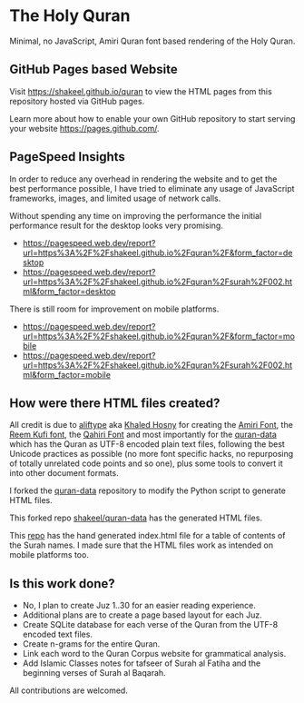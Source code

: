 # The Holy Quran

Minimal, no JavaScript, Amiri Quran font based rendering of the Holy Quran.

## GitHub Pages based Website

Visit <https://shakeel.github.io/quran> to view the HTML pages from this repository
hosted via GitHub pages.

Learn more about how to enable your own GitHub repository to start serving your website <https://pages.github.com/>.

## PageSpeed Insights

In order to reduce any overhead in rendering the website and to get the best performance possible,
I have tried to eliminate any usage of JavaScript frameworks, images, and limited usage of network
calls.

Without spending any time on improving the performance the initial performance result for the desktop
looks very promising.

* <https://pagespeed.web.dev/report?url=https%3A%2F%2Fshakeel.github.io%2Fquran%2F&form_factor=desktop>
* <https://pagespeed.web.dev/report?url=https%3A%2F%2Fshakeel.github.io%2Fquran%2Fsurah%2F002.html&form_factor=desktop>

There is still room for improvement on mobile platforms.

* <https://pagespeed.web.dev/report?url=https%3A%2F%2Fshakeel.github.io%2Fquran%2F&form_factor=mobile>
* <https://pagespeed.web.dev/report?url=https%3A%2F%2Fshakeel.github.io%2Fquran%2Fsurah%2F002.html&form_factor=mobile>

## How were there HTML files created?

All credit is due to [aliftype](https://github.com/aliftype/) aka [Khaled Hosny](https://github.com/khaledhosny) 
for creating the [Amiri Font](https://www.amirifont.org/), the [Reem Kufi font](https://github.com/aliftype/reem-kufi),
the [Qahiri Font](https://aliftype.com/qahiri/) and most importantly for the [quran-data](https://github.com/aliftype/quran-data)
which has the Quran as UTF-8 encoded plain text files, following the best Unicode practices as possible (no more font specific hacks, no repurposing of totally unrelated code points and so one), plus some tools to convert it into other document formats.

I forked the [quran-data](https://github.com/aliftype/quran-data) repository to modify the Python script to generate HTML files.

This forked repo [shakeel/quran-data](https://github.com/shakeel/quran-data) has the generated HTML files.

This [repo](https://github.com/shakeel/quran) has the hand generated index.html file for a table of contents of the Surah names. I made sure that the HTML files work as intended on mobile platforms too.

## Is this work done?

* No, I plan to create Juz 1..30 for an easier reading experience.
* Additional plans are to create a page based layout for each Juz.
* Create SQLite database for each verse of the Quran from the UTF-8 encoded text files.
* Create n-grams for the entire Quran.
* Link each word to the Quran Corpus website for grammatical analysis.
* Add Islamic Classes notes for tafseer of Surah al Fatiha and the beginning verses of Surah al Baqarah.

All contributions are welcomed.
